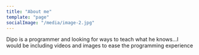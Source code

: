 ```yaml
---
title: "About me"
template: "page"
socialImage: "/media/image-2.jpg"
---
```


Dipo is  a programmer and looking for ways to teach what he knows...I would be including videos and images to ease the programming experience